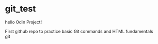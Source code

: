 # git_test
hello Odin Project!

First github repo to practice basic Git commands and HTML fundamentals git 
